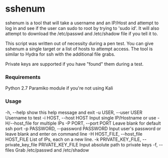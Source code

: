 # sshenum
sshenum is a tool that will take a username and an IP/Host and attempt to log in and see if the user can sudo to root by trying to 'sudo id'.  It will also attempt to download the /etc/passwd and /etc/shadow file if you tell it to.

This script was written out of necessity during a pen test.  You can give sshenum a single target or a list of hosts to attempt access.  The tool is similar to Hydra for ssh with the additional file grabs.  

Private keys are supported if you have "found" them during a test.

### Requirements
Python 2.7
Paramiko module if you're not using Kali

### Usage
 -h, --help            show this help message and exit
  -u USER, --user USER  Username to test
  -i HOST, --host HOST  Input single IP/Hostname or use -H/--host_file for
                        multiple IPs
  -P PORT, --port PORT  Leave blank for default ssh port
  -p PASSWORD, --password PASSWORD
                        Input user's password or leave blank and enter on
                        command line
  -H HOST_FILE, --host_file HOST_FILE
                        List of IPs, each on a new line.
  -k PRIVATE_KEY_FILE, --private_key_file PRIVATE_KEY_FILE
                        Input absolute path to private keys
  -f, --files           Grab /etc/passwd and /etc/shadow

